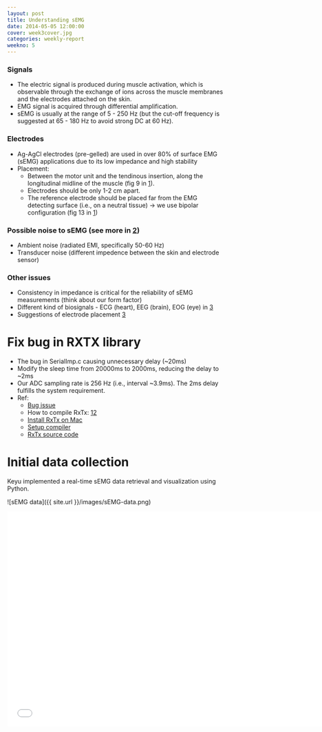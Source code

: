 ```yaml
---
layout: post
title: Understanding sEMG
date: 2014-05-05 12:00:00
cover: week3cover.jpg
categories: weekly-report
weekno: 5
---
```



### Signals

* The electric signal is produced during muscle activation, which is observable through the exchange of ions across the muscle membranes and the electrodes attached on the skin.
* EMG signal is acquired through differential amplification.
* sEMG is usually at the range of 5 - 250 Hz (but the cut-off frequency is suggested at 65 - 180 Hz to avoid strong DC at 60 Hz).

### Electrodes
* Ag-AgCl electrodes (pre-gelled) are used in over 80% of surface EMG (sEMG) applications due to its low impedance and high stability
* Placement:
    * Between the motor unit and the tendinous insertion, along the longitudinal midline of the muscle (fig 9 in [1]).
    * Electrodes should be only 1-2 cm apart.
    * The reference electrode should be placed far from the EMG detecting surface (i.e., on a neutral tissue) → we use bipolar configuration (fig 13 in [1][1])

### Possible noise to sEMG (see more in [2][2])

* Ambient noise (radiated EMI, specifically 50-60 Hz)
* Transducer noise (different impedence between the skin and electrode sensor)

### Other issues

* Consistency in impedance is critical for the reliability of sEMG measurements (think about our form factor)
* Different kind of biosignals - ECG (heart), EEG (brain), EOG (eye) in [3][3]
* Suggestions of electrode placement [3][3]

[1]: http://cdn.intechopen.com/pdfs-wm/40131.pdf "Signal Acquisition Using Surface EMG and Circuit Design Considerations for Robotic Prosthesis"
[2]: http://www.bortec.ca/Images/pdf/EMG%20measurement%20and%20recording.pdf "Important Factors in Surface EMG Measurement"
[3]: http://www.elin.ttu.ee/mesel/Study/Subjects/0070BME/Content/BioElect/BESignal/BEsignal.htm "Bioelectric signals"


# Fix bug in RXTX library

* The bug in SerialImp.c causing unnecessary delay (~20ms)
* Modify the sleep time from 20000ms to 2000ms, reducing the delay to ~2ms
* Our ADC sampling rate is 256 Hz (i.e., interval ~3.9ms). The 2ms delay fulfills the system requirement.
* Ref:
    * [Bug issue](http://neophob.com/2011/04/serial-latency-teensy-vs-arduino/)
    * How to compile RxTx: [1](http://warrior-of-agape.blogspot.com/2013/02/serial-communication-in-java-16-for-mac.html)[2](http://stackoverflow.com/questions/13139765/rxtxserial-dll-for-macos-10-8)
    * [Install RxTx on Mac](http://blog.brianhemeryck.me/installing-rxtx-on-mac-os-mountain-lion/)
    * [Setup compiler](http://www.quora.com/Mostafa-Ali-Elganainy/Posts/RVM-ruby-Installation-error-on-Mac)
    * [RxTx source code](https://github.com/ektor5/rxtx-2.2pre2)



# Initial data collection

Keyu implemented a real-time sEMG data retrieval and visualization using Python.

![sEMG data]({{ site.url }}/images/sEMG-data.png)


<iframe src="//player.vimeo.com/video/94248218" width="734" height="500"
frameborder="0" webkitallowfullscreen mozallowfullscreen
allowfullscreen></iframe>

